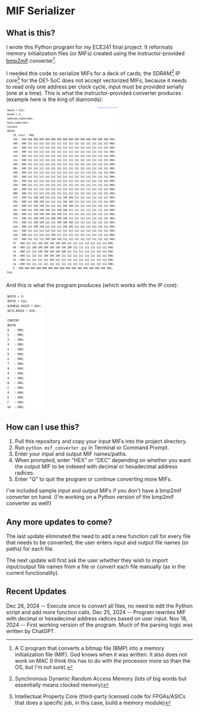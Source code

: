 # MIF Serializer
## What is this?
I wrote this Python program for my ECE241 final project. It reformats memory initialization files (or MIFs) created using the instructor-provided [bmp2mif](https://www.eecg.utoronto.ca/~jayar/ece241_08F/vga/vga-bmp2mif.html) converter[^3].

I needed this code to serialize MIFs for a deck of cards; the SDRAM[^1] IP core[^2] for the DE1-SoC does not accept vectorized MIFs, because it needs to read only one address per clock cycle, input must be provided serially (one at a time). This is what the instructor-provided converter produces (example here is the king of diamonds):

<img alt="Converter Output" src="images/vectorized_mif.png" width="300"/>

And this is what the program produces (which works with the IP core):

<img alt="Serializer Output" src="images/serialized_mif.png" width="100"/>

## How can I use this?
1. Pull this repository and copy your input MIFs into the project directory. 
2. Run ```python mif_converter.py``` in Terminal or Command Prompt.
3. Enter your input and output MIF names/paths. 
4. When prompted, enter "HEX" or "DEC" depending on whether you want the output MIF to be indexed with decimal or hexadecimal address radices.
5. Enter "Q" to quit the program or continue converting more MIFs. 

I've included sample input and output MIFs if you don't have a bmp2mif converter on hand. (I'm working on a Python version of the bmp2mif converter as well!)

## Any more updates to come?
The last update eliminated the need to add a new function call for every file that needs to be converted; the user enters input and output file names (or paths) for each file. 

The next update will first ask the user whether they wish to import input/output file names from a file or convert each file manually (as in the current functionality). 

## Recent Updates
Dec 26, 2024 -- Execute once to convert all files, no need to edit the Python script and add more function calls.
Dec 25, 2024 -- Program rewrites MIF with decimal or hexadecimal address radices based on user input. 
Nov 18, 2024 -- First working version of the program. Much of the parsing logic was written by ChatGPT.

[^1]: Synchronous Dynamic Random Access Memory (lots of big words but essentially means clocked memory)
[^2]: Intellectual Property Core (third-party licensed code for FPGAs/ASICs that does a specific job, in this case, build a memory module)
[^3]: A C program that converts a bitmap file (BMP) into a memory initialization file (MIF). God knows when it was written. It also does not work on MAC (I think this has to do with the processor more so than the OS, but I'm not sure).
